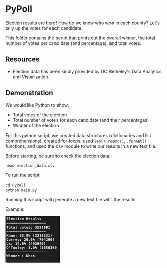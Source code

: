 # PyPoll 

Election results are here! How do we know who won in each county? Let's tally up the votes for each candidate. 

This folder contains the script that prints out the overall winner, the total number of votes per candidate (and percentage), and total votes.


## Resources 
- Election data has been kindly provided by UC Berkeley's Data Analytics and Visualization 

## Demonstration 

We would like Python to show: 
- Total votes of the election 
- Total number of votes for each candidate (and their percentages) 
- Winner of the election  

For this python script, we created data structures (dictionaries and list comprehensions), created for-loops, used ```len()```, ```round()```, ```.format()``` functions, and used the csv module to write our results in a new text file. 

Before starting, be sure to check the election data.
```
head election_data.csv 
```

To run the script: 
```
cd PyPoll 
python main.py 
```

Running this script will generate a new text file with the results. 

Example:

<html> 
<img src="https://raw.githubusercontent.com/ying-li-python/python-challenge/master/PyPoll/Images/election_results.png"> 
</html>
